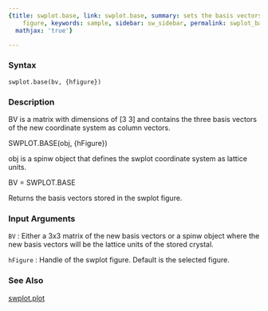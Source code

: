 ```yaml
---
{title: swplot.base, link: swplot.base, summary: sets the basis vectors of an swplot
    figure, keywords: sample, sidebar: sw_sidebar, permalink: swplot_base.html, folder: swplot,
  mathjax: 'true'}

---
```


### Syntax

`swplot.base(bv, {hfigure})`

### Description

BV is a matrix with dimensions of [3 3] and contains the three basis
vectors of the new coordinate system as column vectors.
 
SWPLOT.BASE(obj, {hFigure})
 
obj is a spinw object that defines the swplot coordinate system as
lattice units.
 
BV = SWPLOT.BASE
 
Returns the basis vectors stored in the swplot figure.
 

### Input Arguments

`BV`
: Either a 3x3 matrix of the new basis vectors or a spinw
  object where the new basis vectors will be the lattice
  units of the stored crystal.

`hFigure`
: Handle of the swplot figure. Default is the selected
  figure.

### See Also

[swplot.plot](swplot_plot.html)

